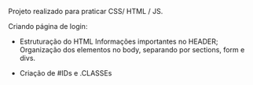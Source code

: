 Projeto realizado para praticar CSS/ HTML / JS.

Criando página de login:

- Estruturação do HTML
    Informações importantes no HEADER;
    Organização dos elementos no body, separando por sections, form e divs.

- Criação de #IDs e .CLASSEs
    